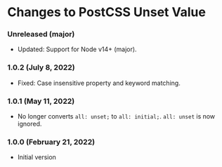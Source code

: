 # Changes to PostCSS Unset Value

### Unreleased (major)

- Updated: Support for Node v14+ (major).

### 1.0.2 (July 8, 2022)

- Fixed: Case insensitive property and keyword matching.

### 1.0.1 (May 11, 2022)

- No longer converts `all: unset;` to `all: initial;`. `all: unset` is now ignored.

### 1.0.0 (February 21, 2022)

- Initial version
